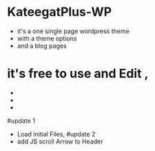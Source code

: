 # KateegatPlus-WP
- it's a one single page wordpress theme
- with a theme options
- and a blog pages

# it's free to use and Edit ,
-
-
-
#update 1
- Load initial Files,
#update 2
- add JS scroll Arrow to Header
